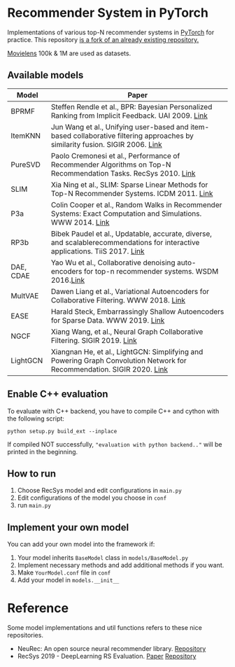 # Recommender System in PyTorch

Implementations of various top-N recommender systems in [PyTorch](pytorch.org) for practice.
This repository [is a fork of an already existing repository.](https://github.com/yoongi0428/RecSys_PyTorch/)
 
[Movielens](https://grouplens.org/datasets/movielens/) 100k & 1M are used as datasets.
 
## Available models
| Model    | Paper                                                                                                                                          |
|------------------|------------------------------------------------------------------------------------------------------------------------------------------------|
| BPRMF            | Steffen Rendle et al., BPR: Bayesian Personalized Ranking from Implicit Feedback. UAI 2009. [Link](https://arxiv.org/pdf/1205.2618) |
| ItemKNN          | Jun Wang et al., Unifying user-based and item-based collaborative filtering approaches by similarity fusion. SIGIR 2006. [Link](http://web4.cs.ucl.ac.uk/staff/jun.wang/papers/2006-sigir06-unifycf.pdf) |
| PureSVD          | Paolo Cremonesi et al., Performance of Recommender Algorithms on Top-N Recommendation Tasks. RecSys 2010. [Link](https://dl.acm.org/doi/pdf/10.1145/1864708.1864721) |
| SLIM             | Xia Ning et al., SLIM: Sparse Linear Methods for Top-N Recommender Systems. ICDM 2011. [Link](http://glaros.dtc.umn.edu/gkhome/fetch/papers/SLIM2011icdm.pdf) |
| P3a              | Colin Cooper et al., Random Walks in Recommender Systems: Exact Computation and Simulations. WWW 2014. [Link](http://wwwconference.org/proceedings/www2014/companion/p811.pdf) |
| RP3b             | Bibek Paudel et al., Updatable, accurate, diverse, and scalablerecommendations for interactive applications. TiiS 2017. [Link](https://www.zora.uzh.ch/id/eprint/131338/1/TiiS_2016.pdf) |
| DAE, CDAE        | Yao Wu et al., Collaborative denoising auto-encoders for top-n recommender systems. WSDM 2016.[Link](https://alicezheng.org/papers/wsdm16-cdae.pdf) |
| MultVAE          | Dawen Liang et al., Variational Autoencoders for Collaborative Filtering. WWW 2018. [Link](https://arxiv.org/pdf/1802.05814) |
| EASE             | Harald Steck, Embarrassingly Shallow Autoencoders for Sparse Data. WWW 2019. [Link](https://arxiv.org/pdf/1905.03375) |
| NGCF             | Xiang Wang, et al., Neural Graph Collaborative Filtering. SIGIR 2019. [Link](https://arxiv.org/pdf/1905.08108.pdf) |
| LightGCN         | Xiangnan He, et al., LightGCN: Simplifying and Powering Graph Convolution Network for Recommendation. SIGIR 2020. [Link](https://arxiv.org/abs/2002.02126) |

<!-- ## To be implemented
| Model | Paper                                                                                                                                          |
|------------------|------------------------------------------------------------------------------------------------------------------------------------------------|
| GMF, MLP, NeuMF  | Xiangnan He et al., Neural Collaborative Filtering. WWW 2017. [Link](https://arxiv.org/pdf/1708.05031.pdf) |

| RecVAE           | Ilya Shenbin et al., RecVAE: A New Variational Autoencoder for Top-N Recommendations with Implicit Feedback. WSDM 2020. [Link](https://arxiv.org/abs/1912.11160) | -->

## Enable C++ evaluation
To evaluate with C++ backend, you have to compile C++ and cython with the following script:
```
python setup.py build_ext --inplace
```

If compiled NOT successfully, ```"evaluation with python backend.."``` will be printed in the beginning.

## How to run
1. Choose RecSys model and edit configurations in ```main.py```
2. Edit configurations of the model you choose in ```conf```
3. run ```main.py```

## Implement your own model
You can add your own model into the framework if:

1. Your model inherits ```BaseModel``` class in ```models/BaseModel.py```
2. Implement necessary methods and add additional methods if you want.
3. Make ```YourModel.conf``` file in ```conf```
4. Add your model in ```models.__init__```

# Reference
Some model implementations and util functions refers to these nice repositories.
- NeuRec: An open source neural recommender library. [Repository](https://github.com/wubinzzu/NeuRec)
- RecSys 2019 - DeepLearning RS Evaluation. [Paper](https://arxiv.org/pdf/1907.06902) [Repository](https://github.com/MaurizioFD/RecSys2019_DeepLearning_Evaluation)
